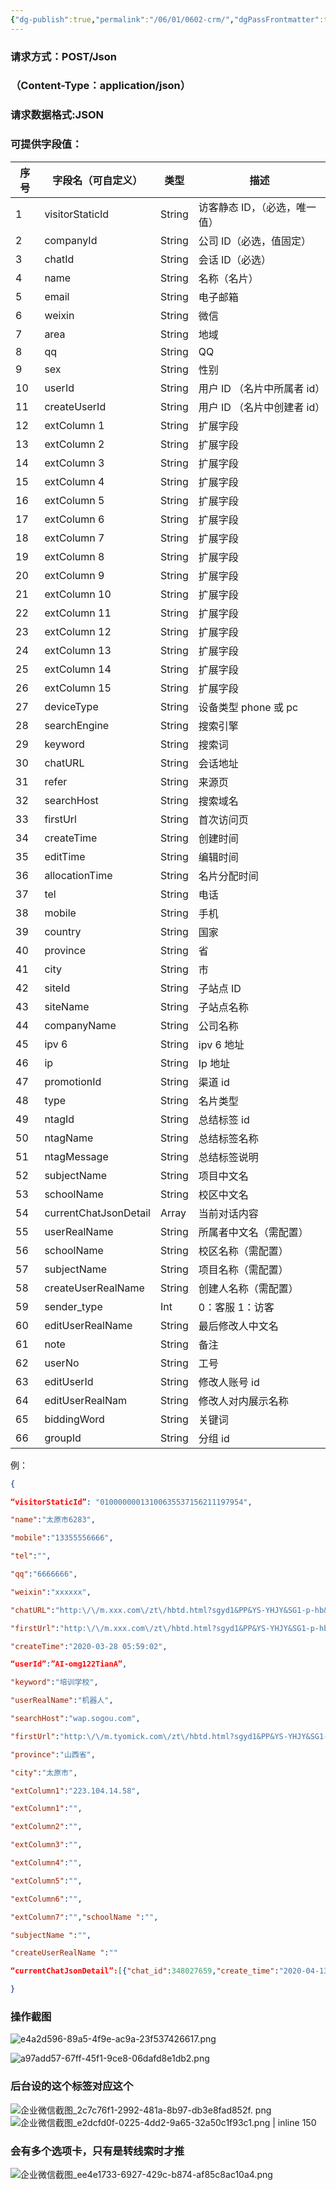```yaml
---
{"dg-publish":true,"permalink":"/06/01/0602-crm/","dgPassFrontmatter":true,"noteIcon":""}
---
```



### 请求方式：POST/Json

### （Content-Type：application/json）

### 请求数据格式:JSON

### 可提供字段值：

| **序号** | **字段名（可自定义）**         | **类型** | **描述**          |
|--------|-----------------------|--------|-----------------|
| 1      | visitorStaticId       | String | 访客静态 ID，（必选，唯一值） |
| 2      | companyId             | String | 公司 ID（必选，值固定）    |
| 3      | chatId                | String | 会话 ID（必选）        |
| 4      | name                  | String | 名称（名片）          |
| 5      | email                 | String | 电子邮箱            |
| 6      | weixin                | String | 微信              |
| 7      | area                  | String | 地域              |
| 8      | qq                    | String | QQ              |
| 9      | sex                   | String | 性别              |
| 10     | userId                | String | 用户 ID （名片中所属者 id） |
| 11     | createUserId          | String | 用户 ID （名片中创建者 id） |
| 12     | extColumn 1            | String | 扩展字段            |
| 13     | extColumn 2            | String | 扩展字段            |
| 14     | extColumn 3            | String | 扩展字段            |
| 15     | extColumn 4            | String | 扩展字段            |
| 16     | extColumn 5            | String | 扩展字段            |
| 17     | extColumn 6            | String | 扩展字段            |
| 18     | extColumn 7            | String | 扩展字段            |
| 19     | extColumn 8            | String | 扩展字段            |
| 20     | extColumn 9            | String | 扩展字段            |
| 21     | extColumn 10           | String | 扩展字段            |
| 22     | extColumn 11           | String | 扩展字段            |
| 23     | extColumn 12           | String | 扩展字段            |
| 24     | extColumn 13           | String | 扩展字段            |
| 25     | extColumn 14           | String | 扩展字段            |
| 26     | extColumn 15           | String | 扩展字段            |
| 27     | deviceType            | String | 设备类型 phone 或 pc   |
| 28     | searchEngine          | String | 搜索引擎            |
| 29     | keyword               | String | 搜索词             |
| 30     | chatURL               | String | 会话地址            |
| 31     | refer                 | String | 来源页             |
| 32     | searchHost            | String | 搜索域名            |
| 33     | firstUrl              | String | 首次访问页           |
| 34     | createTime            | String | 创建时间            |
| 35     | editTime              | String | 编辑时间            |
| 36     | allocationTime        | String |名片分配时间|
| 37     | tel                   | String |电话|
| 38     | mobile                | String | 手机              |
| 39     | country               | String | 国家              |
| 40     |province| String | 省               |
| 41     | city                  | String | 市               |
| 42     | siteId                | String | 子站点 ID           |
| 43     | siteName              | String | 子站点名称           |
| 44     | companyName           | String | 公司名称            |
| 45     | ipv 6                  | String | ipv 6 地址          |
| 46     | ip                    | String | Ip 地址            |
| 47     | promotionId           | String | 渠道 id            |
| 48     | type                  | String | 名片类型            |
| 49     | ntagId                | String | 总结标签 id          |
| 50     | ntagName              | String | 总结标签名称          |
| 51     | ntagMessage           | String | 总结标签说明          |
| 52     | subjectName           | String | 项目中文名           |
| 53     | schoolName            | String | 校区中文名           |
| 54     | currentChatJsonDetail | Array  | 当前对话内容          |
| 55     | userRealName          | String | 所属者中文名（需配置）     |
| 56     | schoolName            | String | 校区名称（需配置）       |
| 57     | subjectName           | String | 项目名称（需配置）       |
| 58     | createUserRealName    | String | 创建人名称（需配置）      |
| 59     | sender\_type          | Int    | 0：客服    1：访客    |
| 60     | editUserRealName      | String | 最后修改人中文名        |
| 61     | note                  | String | 备注              |
| 62     | userNo                | String | 工号              |
| 63     | editUserId            | String | 修改人账号 id         |
| 64     | editUserRealNam       | String | 修改人对内展示名称       |
| 65     | biddingWord           | String | 关键词             |
| 66     | groupId               | String | 分组 id            |




例：
```json
{

“visitorStaticId”: "01000000013100635537156211197954",

"name":"太原市6283",

"mobile":"13355556666",

"tel":"",

"qq":"6666666",

"weixin":"xxxxxx",

"chatURL":"http:\/\/m.xxx.com\/zt\/hbtd.html?sgyd1&PP&YS-YHJY&SG1-p-hb&key=weizhi",

"firstUrl":"http:\/\/m.xxx.com\/zt\/hbtd.html?sgyd1&PP&YS-YHJY&SG1-p-hb&key=weizhi",

"createTime":"2020-03-28 05:59:02",

“userId”:”AI-omg122TianA”,

"keyword":"培训学校",

"userRealName":"机器人",

"searchHost":"wap.sogou.com",

"firstUrl":"http:\/\/m.tyomick.com\/zt\/hbtd.html?sgyd1&PP&YS-YHJY&SG1-p-hb&key=weizhi",

"province":"山西省",

"city":"太原市",

"extColumn1":"223.104.14.58",

"extColumn1":"",

"extColumn2":"",

"extColumn3":"",

"extColumn4":"",

"extColumn5":"",

"extColumn6":"",

"extColumn7":"","schoolName ":"",

"subjectName ":"",

"createUserRealName ":""

“currentChatJsonDetail”:[{"chat_id":348027659,"create_time":"2020-04-13 16:49:47","from_id":"01000000550100676775354346706914","message":"111","recorder_id":1854094590,"type":"RECORD_RECORD"},{"chat_id":348027659,"create_time":"2020-04-13 16:49:54","from_id":"hkzyzs-kf","message":"111","recorder_id":1854098812,"type":"RECORD_RECORD"},{"chat_id":348027659,"create_time":"2020-04-13 16:49:58","from_id":"01000000550100676775354346706914","message":"我的手机号是","recorder_id":1854098946,"type":"RECORD_RECORD"},{"chat_id":348027659,"create_time":"2020-04-13 16:50:04","from_id":"01000000550100676775354346706914","message":"15804892563","recorder_id":1854099156,"type":"RECORD_RECORD"}]

}
```


### 操作截图

![e4a2d596-89a5-4f9e-ac9a-23f537426617.png](https://pixiu-1257143551.cos.ap-beijing.myqcloud.com/202305081412591.png)

![a97add57-67ff-45f1-9ce8-06dafd8e1db2.png](https://pixiu-1257143551.cos.ap-beijing.myqcloud.com/202305081413972.png)

### 后台设的这个标签对应这个

![企业微信截图_2c7c76f1-2992-481a-8b97-db3e8fad852f. png ]( https://pixiu-1257143551.cos.ap-beijing.myqcloud.com/202305081454194.png ) ![企业微信截图_e2dcfd0f-0225-4dd2-9a65-32a50c1f93c1.png | inline 150](https://pixiu-1257143551.cos.ap-beijing.myqcloud.com/202305081502072.png)

### 会有多个选项卡，只有是转线索时才推

![企业微信截图_ee4e1733-6927-429c-b874-af85c8ac10a4.png](https://pixiu-1257143551.cos.ap-beijing.myqcloud.com/202305081510527.png)










